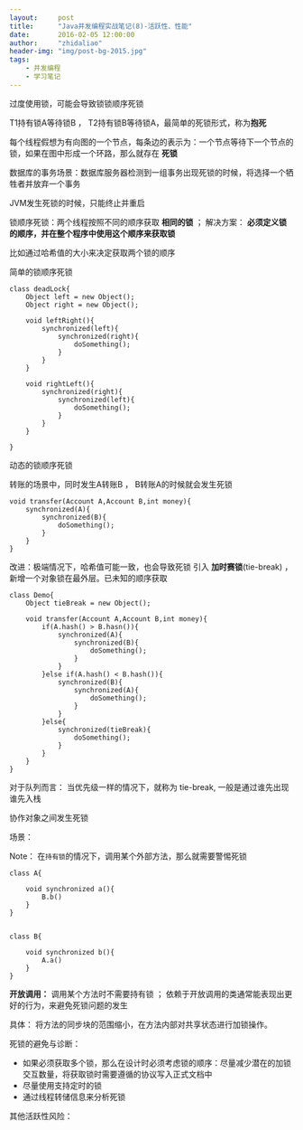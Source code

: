 ```yaml
---
layout:     post
title:      "Java并发编程实战笔记(8)-活跃性、性能"
date:       2016-02-05 12:00:00
author:     "zhidaliao"
header-img: "img/post-bg-2015.jpg"
tags:
    - 并发编程
    - 学习笔记
---
```


过度使用锁，可能会导致锁锁顺序死锁

T1持有锁A等待锁B ， T2持有锁B等待锁A，最简单的死锁形式，称为**抱死**

每个线程假想为有向图的一个节点，每条边的表示为：一个节点等待下一个节点的锁，如果在图中形成一个环路，那么就存在 **死锁**

数据库的事务场景：数据库服务器检测到一组事务出现死锁的时候，将选择一个牺牲者并放弃一个事务

JVM发生死锁的时候，只能终止并重启

锁顺序死锁：两个线程按照不同的顺序获取 **相同的锁** ； 解决方案： **必须定义锁的顺序，并在整个程序中使用这个顺序来获取锁**

比如通过哈希值的大小来决定获取两个锁的顺序

简单的锁顺序死锁
```
class deadLock{
	Object left = new Object();
	Object right = new Object();

	void leftRight(){
		synchronized(left){
			synchronized(right){
				doSomething();
			}
		}
	}

	void rightLeft(){
		synchronized(right){
			synchronized(left){
				doSomething();
			}
		}
	}

}
```

动态的锁顺序死锁

转账的场景中，同时发生A转账B ， B转账A的时候就会发生死锁
```
void transfer(Account A,Account B,int money){
	synchronized(A){
		synchronized(B){
			doSomething();
		}
	}
}
```

改进：极端情况下，哈希值可能一致，也会导致死锁
引入 **加时赛锁**(tie-break) ， 新增一个对象锁在最外层。已未知的顺序获取

```
class Demo{
    Object tieBreak = new Object();

    void transfer(Account A,Account B,int money){
    	if(A.hash() > B.hasn()){
    		synchronized(A){
    			synchronized(B){
    				doSomething();
    			}
    		}
    	}else if(A.hash() < B.hash()){
    		synchronized(B){
    			synchronized(A){
    				doSomething();
    			}
    		}
    	}else{
    		synchronized(tieBreak){
    			doSomething();
    		}
    	}
    }
}
```




对于队列而言： 当优先级一样的情况下，就称为 tie-break, 一般是通过谁先出现谁先入栈

协作对象之间发生死锁

场景：

Note： 在`持有锁`的情况下，调用某个外部方法，那么就需要警惕死锁

```
class A{
    
    void synchronized a(){
        B.b()
    }
}


class B{

    void synchronized b(){
        A.a()
    }
}
```


**开放调用：** 调用某个方法时不需要持有锁 ； 依赖于开放调用的类通常能表现出更好的行为，来避免死锁问题的发生

具体： 将方法的同步块的范围缩小，在方法内部对共享状态进行加锁操作。

死锁的避免与诊断：

- 如果必须获取多个锁，那么在设计时必须考虑锁的顺序：尽量减少潜在的加锁交互数量，将获取锁时需要遵循的协议写入正式文档中
- 尽量使用支持定时的锁
- 通过线程转储信息来分析死锁


其他活跃性风险：









